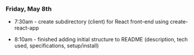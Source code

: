 ### Friday, May 8th

* 7:30am - create subdirectory (client) for React front-end using create-react-app

* 8:10am - finished adding initial structure to README (description, tech used, specifications, setup/install)